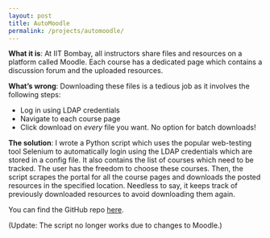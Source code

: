 ```yaml
---
layout: post
title: AutoMoodle
permalink: /projects/automoodle/
---
```

**What it is**: At IIT Bombay, all instructors share files and resources on a platform called Moodle. Each course has a dedicated page which contains a discussion forum and the uploaded resources.

**What’s wrong**: Downloading these files is a tedious job as it involves the following steps:

* Log in using LDAP credentials
* Navigate to each course page
* Click download on *every* file you want. No option for batch downloads!

**The solution**: I wrote a Python script which uses the popular web-testing tool Selenium to automatically login using the LDAP credentials which are stored in a config file. It also contains the list of courses which need to be tracked. The user has the freedom to choose these courses. Then, the script scrapes the portal for all the course pages and downloads the posted resources in the specified location. Needless to say, it keeps track of previously downloaded resources to avoid downloading them again.

You can find the GitHub repo [here](https://github.com/methi1999/autoMoodle.git).

(Update: The script no longer works due to changes to Moodle.)